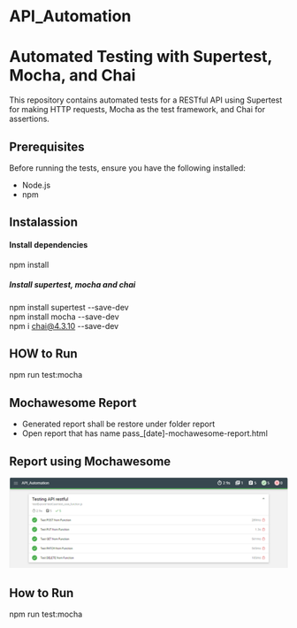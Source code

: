 # API_Automation

# Automated Testing with Supertest, Mocha, and Chai

This repository contains automated tests for a RESTful API using Supertest for making HTTP requests, Mocha as the test framework, and Chai for assertions.

## Prerequisites

Before running the tests, ensure you have the following installed:

- Node.js
- npm

## Instalassion
#### Install dependencies
npm install

##### Install supertest, mocha and chai
npm install supertest --save-dev <br>
npm install mocha --save-dev<br>
npm i chai@4.3.10 --save-dev

## HOW to Run
npm run test:mocha

## Mochawesome Report
- Generated report shall be restore under folder report
- Open report that has name pass_[date]-mochawesome-report.html

## Report using Mochawesome
![alt text](Capture.PNG) 




## How to Run
npm run test:mocha


